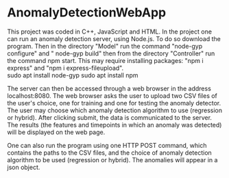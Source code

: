 # AnomalyDetectionWebApp
This project was coded in C++, JavaScript and HTML.  In the project one can run an anomaly detection server, using Node.js.
To do so download the program. 
Then in the directory "Model" run the command "node-gyp configure" and " node-gyp build" then from the directory "Controller" run the command npm start. 
This may require installing  packages: "npm i express" and "npm i express-fileupload".		
sudo apt install node-gyp
sudo apt install npm

The server can then be accessed through a web browser in the address localhost:8080. 
The web browser asks the user to upload two CSV files of the user's choice, one for training and one for testing the anomaly detector.
The user may choose which anomaly detection algorithm to use (regression or hybrid). 
After clicking submit, the data is communicated to the server. 
The results (the features and timepoints in which an anomaly was detected) will be displayed on the web page.

One can also run the program using one HTTP POST command, 
which contains the paths to the CSV files, and the choice of anomaly detection algorithm to be used (regression or hybrid). 
The anomalies will appear in a json object.
